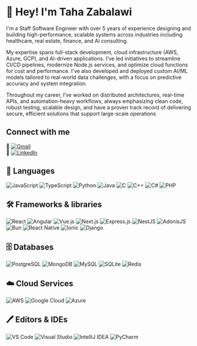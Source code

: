 # 👋 Hey! I'm Taha Zabalawi

I'm a Staff Software Engineer with over 5 years of experience designing and building high-performance, scalable systems across industries including healthcare, real estate, finance, and AI consulting.

My expertise spans full-stack development, cloud infrastructure (AWS, Azure, GCP), and AI-driven applications. I’ve led initiatives to streamline CI/CD pipelines, modernize Node.js services, and optimize cloud functions for cost and performance. I've also developed and deployed custom AI/ML models tailored to real-world data challenges, with a focus on predictive accuracy and system integration.

Throughout my career, I’ve worked on distributed architectures, real-time APIs, and automation-heavy workflows, always emphasizing clean code, robust testing, scalable design, and have a proven track record of delivering secure, efficient solutions that support large-scale operations


## Connect with me 
📧 [![Gmail](https://img.shields.io/badge/Gmail-D14836?style=flat&logo=gmail&logoColor=white)](mailto:taha.zabalawi210@gmail.com)  
🔗 [![LinkedIn](https://img.shields.io/badge/LinkedIn-0077B5?style=flat&logo=linkedin&logoColor=white)](https://www.linkedin.com/in/tahaz2)


## 🧰 Languages 
![JavaScript](https://img.shields.io/badge/JavaScript-F7DF1E?style=flat&logo=javascript&logoColor=black)
![TypeScript](https://img.shields.io/badge/TypeScript-3178C6?style=flat&logo=typescript&logoColor=white)
![Python](https://img.shields.io/badge/Python-3776AB?style=flat&logo=python&logoColor=white)
![Java](https://img.shields.io/badge/Java-ED8B00?style=flat&logo=openjdk&logoColor=white)
![C](https://img.shields.io/badge/C-00599C?style=flat&logo=c&logoColor=white)
![C++](https://img.shields.io/badge/C++-00599C?style=flat&logo=c%2b%2b&logoColor=white)
![C#](https://img.shields.io/badge/C%23-239120?style=flat&logo=c-sharp&logoColor=white)
![PHP](https://img.shields.io/badge/PHP-777BB4?style=flat&logo=php&logoColor=white)

## 🛠️ Frameworks & libraries  
![React](https://img.shields.io/badge/React-20232A?style=flat&logo=react&logoColor=61DAFB)
![Angular](https://img.shields.io/badge/Angular-DD0031?style=flat&logo=angular&logoColor=white)
![Vue.js](https://img.shields.io/badge/Vue.js-35495E?style=flat&logo=vue.js&logoColor=4FC08D)
![Next.js](https://img.shields.io/badge/Next.js-000000?style=flat&logo=next.js&logoColor=white)
![Express.js](https://img.shields.io/badge/Express.js-404D59?style=flat&logo=express&logoColor=white)
![NestJS](https://img.shields.io/badge/NestJS-E0234E?style=flat&logo=nestjs&logoColor=white)
![AdonisJS](https://img.shields.io/badge/AdonisJS-220052?style=flat&logo=adonisjs&logoColor=white)
![Bun](https://img.shields.io/badge/Bun-000000?style=flat&logo=bun&logoColor=white)
![React Native](https://img.shields.io/badge/React_Native-20232A?style=flat&logo=react&logoColor=61DAFB)
![Ionic](https://img.shields.io/badge/Ionic-3880FF?style=flat&logo=ionic&logoColor=white)
![Django](https://img.shields.io/badge/Django-092E20?style=flat&logo=django&logoColor=white)

## 🗄️ Databases
![PostgreSQL](https://img.shields.io/badge/PostgreSQL-4169E1?style=flat&logo=postgresql&logoColor=white)
![MongoDB](https://img.shields.io/badge/MongoDB-47A248?style=flat&logo=mongodb&logoColor=white)
![MySQL](https://img.shields.io/badge/MySQL-4479A1?style=flat&logo=mysql&logoColor=white)
![SQLite](https://img.shields.io/badge/SQLite-003B57?style=flat&logo=sqlite&logoColor=white)
![Redis](https://img.shields.io/badge/Redis-DC382D?style=flat&logo=redis&logoColor=white)

## ☁️ Cloud Services
![AWS](https://img.shields.io/badge/AWS-232F3E?style=flat&logo=amazonaws&logoColor=white)
![Google Cloud](https://img.shields.io/badge/Google_Cloud-4285F4?style=flat&logo=googlecloud&logoColor=white)
![Azure](https://img.shields.io/badge/Azure-0078D4?style=flat&logo=microsoftazure&logoColor=white)

## 🖊️ Editors & IDEs
![VS Code](https://img.shields.io/badge/VS_Code-007ACC?style=flat&logo=visualstudiocode&logoColor=white)
![Visual Studio](https://img.shields.io/badge/Visual_Studio-5C2D91?style=flat&logo=visualstudio&logoColor=white)
![IntelliJ IDEA](https://img.shields.io/badge/IntelliJ_IDEA-000000?style=flat&logo=intellijidea&logoColor=white)
![PyCharm](https://img.shields.io/badge/PyCharm-000000?style=flat&logo=pycharm&logoColor=white)

